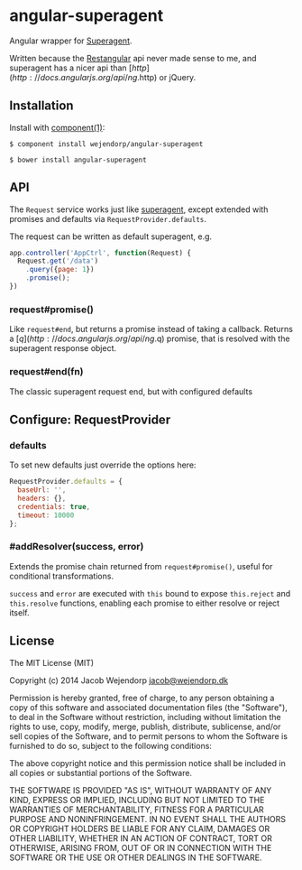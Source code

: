 # angular-superagent

  Angular wrapper for [Superagent](https://github.com/visionmedia/superagent).

  Written because the [Restangular](https://github.com/mgonto/restangular) api never made sense to me,
  and superagent has a nicer api than [$http](http://docs.angularjs.org/api/ng.$http) or jQuery.

## Installation

  Install with [component(1)](http://component.io):

    $ component install wejendorp/angular-superagent

    $ bower install angular-superagent

## API
The `Request` service works just like [superagent](https://github.com/visionmedia/superagent),
except extended with promises and defaults via `RequestProvider.defaults`.

The request can be written as default superagent, e.g.
```js
app.controller('AppCtrl', function(Request) {
  Request.get('/data')
    .query({page: 1})
    .promise();
})
```

### request#promise()
Like `request#end`, but returns a promise instead of taking a callback.
Returns a [$q](http://docs.angularjs.org/api/ng.$q) promise, that is resolved with the superagent response object.

### request#end(fn)
The classic superagent request end, but with configured defaults


## Configure: RequestProvider
### defaults
To set new defaults just override the options here:
```js
RequestProvider.defaults = {
  baseUrl: '',
  headers: {},
  credentials: true,
  timeout: 10000
};
```

### #addResolver(success, error)
Extends the promise chain returned from `request#promise()`,
useful for conditional transformations.

`success` and `error` are executed with `this` bound to expose `this.reject` and `this.resolve`
functions, enabling each promise to either resolve or reject itself.



## License

  The MIT License (MIT)

  Copyright (c) 2014 Jacob Wejendorp <jacob@wejendorp.dk>

  Permission is hereby granted, free of charge, to any person obtaining a copy
  of this software and associated documentation files (the "Software"), to deal
  in the Software without restriction, including without limitation the rights
  to use, copy, modify, merge, publish, distribute, sublicense, and/or sell
  copies of the Software, and to permit persons to whom the Software is
  furnished to do so, subject to the following conditions:

  The above copyright notice and this permission notice shall be included in
  all copies or substantial portions of the Software.

  THE SOFTWARE IS PROVIDED "AS IS", WITHOUT WARRANTY OF ANY KIND, EXPRESS OR
  IMPLIED, INCLUDING BUT NOT LIMITED TO THE WARRANTIES OF MERCHANTABILITY,
  FITNESS FOR A PARTICULAR PURPOSE AND NONINFRINGEMENT. IN NO EVENT SHALL THE
  AUTHORS OR COPYRIGHT HOLDERS BE LIABLE FOR ANY CLAIM, DAMAGES OR OTHER
  LIABILITY, WHETHER IN AN ACTION OF CONTRACT, TORT OR OTHERWISE, ARISING FROM,
  OUT OF OR IN CONNECTION WITH THE SOFTWARE OR THE USE OR OTHER DEALINGS IN
  THE SOFTWARE.
